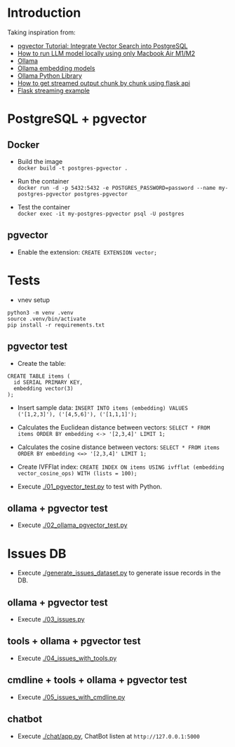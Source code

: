  # Introduction

Taking inspiration from:
 
- [pgvector Tutorial: Integrate Vector Search into PostgreSQL](https://www.datacamp.com/tutorial/pgvector-tutorial?dc_referrer=https%3A%2F%2Fwww.google.com%2F)
- [How to run LLM model locally using only Macbook Air M1/M2](https://thaihoang.org/blog/llm-macbook/)
- [Ollama](https://github.com/ollama/ollama)
- [Ollama embedding models](https://ollama.com/blog/embedding-models)
- [Ollama Python Library](https://github.com/ollama/ollama-python)
- [How to get streamed output chunk by chunk using flask api](https://github.com/langchain-ai/langchain/discussions/20124)
- [Flask streaming example](https://github.com/PrettyPrinted/youtube_video_code/blob/master/2024/03/28/How%20to%20Stream%20OpenAI%20API%20Responses%20in%20a%20Flask%20App/README.md)

# PostgreSQL + pgvector

## Docker

- Build the image  
`docker build -t postgres-pgvector .`

- Run the container  
`docker run -d -p 5432:5432 -e POSTGRES_PASSWORD=password --name my-postgres-pgvector postgres-pgvector`

- Test the container  
`docker exec -it my-postgres-pgvector psql -U postgres`

## pgvector

- Enable the extension: `CREATE EXTENSION vector;`

# Tests

- vnev setup

```
python3 -m venv .venv
source .venv/bin/activate
pip install -r requirements.txt
```

## pgvector test

- Create the table:
```
CREATE TABLE items (
  id SERIAL PRIMARY KEY,
  embedding vector(3)
);
```

- Insert sample data: `INSERT INTO items (embedding) VALUES ('[1,2,3]'), ('[4,5,6]'), ('[1,1,1]');`
- Calculates the Euclidean distance between vectors: `SELECT * FROM items ORDER BY embedding <-> '[2,3,4]' LIMIT 1;`
- Calculates the cosine distance between vectors: `SELECT * FROM items ORDER BY embedding <=> '[2,3,4]' LIMIT 1;`
- Create IVFFlat index: `CREATE INDEX ON items USING ivfflat (embedding vector_cosine_ops) WITH (lists = 100);`

- Execute [./01_pgvector_test.py](01_pgvector_test.py) to test with Python.

## ollama + pgvector test
- Execute [./02_ollama_pgvector_test.py](02_ollama_pgvector_test.py)

# Issues DB
- Execute [./generate_issues_dataset.py](generate_issues_dataset.py) to generate issue records in the DB.

## ollama + pgvector test
- Execute [./03_issues.py](03_issues.py)

## tools + ollama + pgvector test
- Execute [./04_issues_with_tools.py](04_issues_with_tools.py)

## cmdline + tools + ollama + pgvector test
- Execute [./05_issues_with_cmdline.py](05_issues_with_cmdline.py)

## chatbot

- Execute [./chat/app.py](chat/app.py), ChatBot listen at `http://127.0.0.1:5000`


